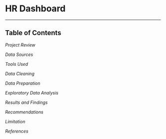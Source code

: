 # **HR Dashboard**
---

## Table of Contents

*Project Review*

*Data Sources*

*Tools Used*

*Data Cleaning*

*Data Preparation*

*Exploratory Data Analysis*

*Results and Findings*

*Recommendations*

*Limitation*

*References*
